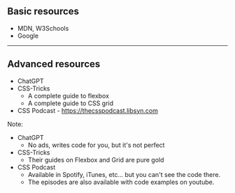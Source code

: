 ## Basic resources
- MDN, W3Schools
- Google

---

## Advanced resources
- ChatGPT
- CSS-Tricks
  - A complete guide to flexbox
  - A complete guide to CSS grid
- CSS Podcast - https://thecsspodcast.libsyn.com

Note:
- ChatGPT
  - No ads, writes code for you, but it's not perfect
- CSS-Tricks
  - Their guides on Flexbox and Grid are pure gold
- CSS Podcast
  - Available in Spotify, iTunes, etc... but you can't see the code there.
  - The episodes are also available with code examples on youtube.
